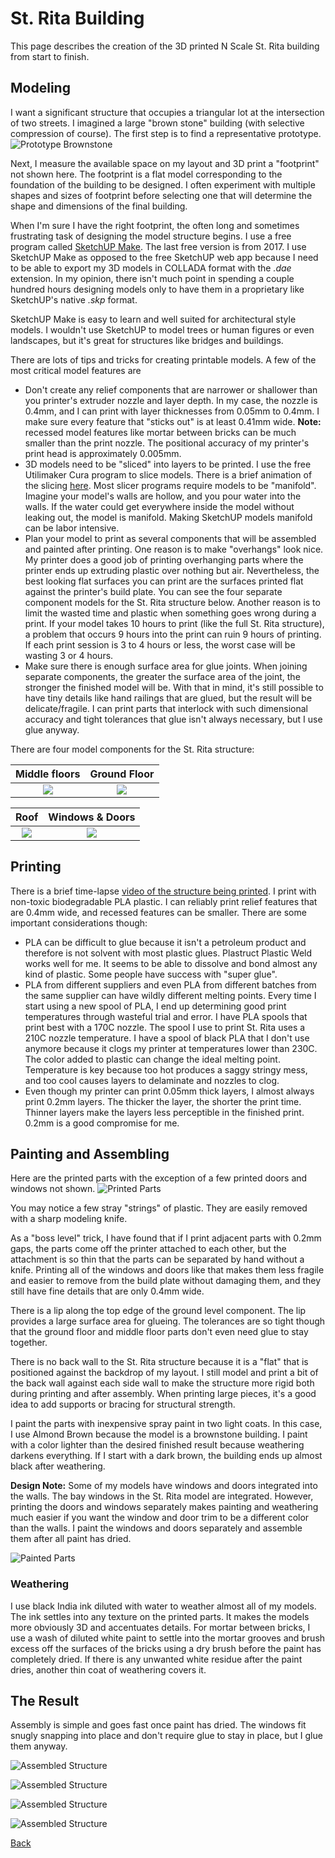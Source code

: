 # St. Rita Building

This page describes the creation of the 3D printed N Scale St. Rita building  from start to finish.

## Modeling

I want a significant structure that occupies a triangular lot at the intersection of two streets.  I imagined a large "brown stone" building (with selective compression of course). The first step is to find a representative prototype.  
![Prototype Brownstone](prototypeBrownstone.png)

Next, I measure the available space on my layout and 3D print a "footprint" not shown here. The footprint is a flat model corresponding to the foundation of the building to be designed. I often experiment with multiple shapes and sizes of footprint before selecting one that will determine the shape and dimensions of the final building.

When I'm sure I have the right footprint, the often long and sometimes frustrating task of designing the model structure begins. I use a free program called [SketchUP Make](https://support.sketchup.com/s/article/Can-I-still-download-SketchUp-Make-and-use-it-on-the-desktop). The last free version is from 2017. I use SketchUP Make as opposed to the free SketchUP web app because I need to be able to export my 3D models in COLLADA format with the *.dae* extension. In my opinion, there isn't much point in spending a couple hundred hours designing models only to have them in a proprietary like SketchUP's native *.skp* format.

SketchUP Make is easy to learn and well suited for architectural style models. I wouldn't use SketchUP to model trees or human figures or even landscapes, but it's great for structures like bridges and buildings.

There are lots of tips and tricks for creating printable models. A few of the most critical model features are 

- Don't create any relief components that are narrower or shallower than you printer's extruder nozzle and layer depth. In my case, the nozzle is 0.4mm, and I can print with layer thicknesses from 0.05mm to 0.4mm. I make sure every feature that "sticks out" is at least 0.41mm wide. **Note:** recessed model features like mortar between bricks can be much smaller than the print nozzle. The positional accuracy of my printer's print head is approximately 0.005mm.
- 3D models need to be "sliced" into layers to be printed. I use the free Utilimaker Cura program to slice models. There is a brief animation of the slicing [here](SlicerAnimation_s.m4v). Most slicer programs require models to be "manifold". Imagine your model's walls are hollow, and you pour water into the walls. If the water could get everywhere inside the model without leaking out, the model is manifold. Making SketchUP models manifold can be labor intensive.
- Plan your model to print as several components that will be assembled and painted after printing. One reason is to make "overhangs" look nice. My printer does a good job of printing overhanging parts where the printer ends up extruding plastic over nothing but air. Nevertheless, the best looking flat surfaces you can print are the surfaces printed flat against the printer's build plate. You can see the four separate component models for the St. Rita structure below. Another reason is to limit the wasted time and plastic when something goes wrong during a print. If your model takes 10 hours to print (like the full St. Rita structure), a problem that occurs 9 hours into the print can ruin 9 hours of printing. If each print session is 3 to 4 hours or less, the worst case will be wasting 3 or 4 hours.
- Make sure there is enough surface area for glue joints. When joining separate components, the greater the surface area of the joint, the stronger the finished model will be. With that in mind, it's still possible to have tiny details like hand railings that are glued, but the result will be delicate/fragile. I can print parts that interlock with such dimensional accuracy and tight tolerances that glue isn't always necessary, but I use glue anyway.

There are four model components for the St. Rita structure:

Middle floors         |   Ground Floor                  
:------------------------:|:------------------------:
![](ModelPartA.png)  |  ![](ModelPartB.png) 

Roof |  Windows & Doors                 
:------------------------:|:------------------------:
![](ModelPartC.png) |  ![](ModelPartD.png)

## Printing

There is a brief time-lapse [video of the structure being printed](Timelapse3Dprinting.mp4). I print with non-toxic biodegradable PLA plastic. I can reliably print relief features that are 0.4mm wide, and recessed features can be smaller. There are some important considerations though:

- PLA can be difficult to glue because it isn't a petroleum product and therefore is not solvent with most plastic glues. Plastruct Plastic Weld works well for me. It seems to be able to dissolve and bond almost any kind of plastic. Some people have success with "super glue".
- PLA from different suppliers and even PLA from different batches from the same supplier can have wildly different melting points. Every time I start using a new spool of PLA, I end up determining good print temperatures through wasteful trial and error. I have PLA spools that print best with a 170C nozzle. The spool I use to print St. Rita uses a 210C nozzle temperature. I have a spool of black PLA that I don't use anymore because it clogs my printer at temperatures lower than 230C. The color added to plastic can change the ideal melting point. Temperature is key because too hot produces a saggy stringy mess, and too cool causes layers to delaminate and nozzles to clog.
- Even though my printer can print 0.05mm thick layers, I almost always print 0.2mm layers. The thicker the layer, the shorter the print time. Thinner layers make the layers less perceptible in the finished print. 0.2mm is a good compromise for me.

## Painting and Assembling

Here are the printed parts with the exception of a few printed doors and windows not shown.
![Printed Parts](printedParts.png)

You may notice a few stray "strings" of plastic. They are easily removed with a sharp modeling knife.

As a "boss level" trick, I have found that if I print adjacent parts with 0.2mm gaps, the parts come off the printer attached to each other, but the attachment is so thin that the parts can be separated by hand without a knife. Printing all of the windows and doors like that makes them less fragile and easier to remove from the build plate without damaging them, and they still have fine details that are only 0.4mm wide.

There is a lip along the top edge of the ground level component. The lip provides a large surface area for glueing. The tolerances are so tight though that the ground floor and middle floor parts don't even need glue to stay together.

There is no back wall to the St. Rita structure because it is a "flat" that is positioned against the backdrop of my layout. I still model and print a bit of the back wall against each side wall to make the structure more rigid both during printing and after assembly. When printing large pieces, it's a good idea to add supports or bracing for structural strength.

I paint the parts with inexpensive spray paint in two light coats. In this case, I use Almond Brown because the model is a brownstone building. I paint with a color lighter than the desired finished result because weathering darkens everything. If I start with a dark brown, the building ends up almost black after weathering.

**Design Note:** Some of my models have windows and doors integrated into the walls. The bay windows in the St. Rita model are integrated. However, printing the doors and windows separately makes painting and weathering much easier if you want the window and door trim to be a different color than the walls. I paint the windows and doors separately and assemble them after all paint has dried.

![Painted Parts](paintedParts.png)

### Weathering

I use black India ink diluted with water to weather almost all of my models. The ink settles into any texture on the printed parts. It makes the models more obviously 3D and accentuates details. For mortar between bricks, I use a wash of diluted white paint to settle into the mortar grooves and brush excess off the surfaces of the bricks using a dry brush before the paint has completely dried. If there is any unwanted white residue after the paint dries, another thin coat of weathering covers it.

## The Result

Assembly is simple and goes fast once paint has dried. The windows fit snugly snapping into place and don't require glue to stay in place, but I glue them anyway.

![Assembled Structure](assembledStructure.png)

![Assembled Structure](assembledStructure_b.png)

![Assembled Structure](assembledStructure_c.png)

![Assembled Structure](assembledStructure_d.png)


[Back](https://nscale4by8.github.io/nscale4x8/)
